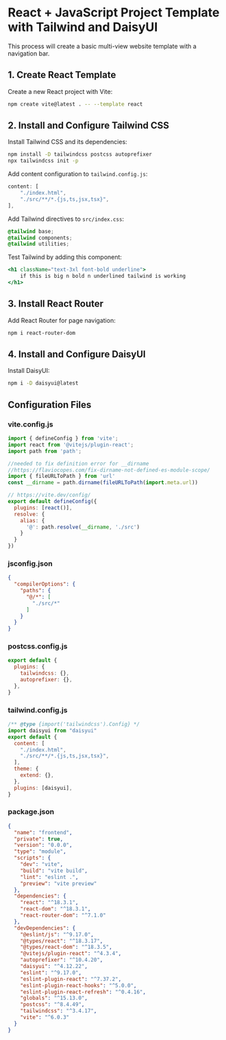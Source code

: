 # React + JavaScript Project Template with Tailwind and DaisyUI

This process will create a basic multi-view website template with a navigation bar.

## 1. Create React Template

Create a new React project with Vite:
```bash
npm create vite@latest . -- --template react
```

## 2. Install and Configure Tailwind CSS

Install Tailwind CSS and its dependencies:
```bash
npm install -D tailwindcss postcss autoprefixer
npx tailwindcss init -p
```

Add content configuration to `tailwind.config.js`:
```javascript
content: [
    "./index.html",
    "./src/**/*.{js,ts,jsx,tsx}",
],
```

Add Tailwind directives to `src/index.css`:
```css
@tailwind base;
@tailwind components;
@tailwind utilities;
```

Test Tailwind by adding this component:
```jsx
<h1 className="text-3xl font-bold underline">
    if this is big n bold n underlined tailwind is working
</h1>
```

## 3. Install React Router

Add React Router for page navigation:
```bash
npm i react-router-dom
```

## 4. Install and Configure DaisyUI

Install DaisyUI:
```bash
npm i -D daisyui@latest
```

## Configuration Files

### vite.config.js
```javascript
import { defineConfig } from 'vite';
import react from '@vitejs/plugin-react';
import path from 'path';

//needed to fix definition error for __dirname
//https://flaviocopes.com/fix-dirname-not-defined-es-module-scope/
import { fileURLToPath } from 'url'
const __dirname = path.dirname(fileURLToPath(import.meta.url))

// https://vite.dev/config/
export default defineConfig({
  plugins: [react()],
  resolve: {
    alias: {
      '@': path.resolve(__dirname, './src')
    }
  }
})
```

### jsconfig.json
```json
{
  "compilerOptions": {
    "paths": {
      "@/*": [
        "./src/*"
      ]
    }
  }
}
```

### postcss.config.js
```javascript
export default {
  plugins: {
    tailwindcss: {},
    autoprefixer: {},
  },
}
```

### tailwind.config.js
```javascript
/** @type {import('tailwindcss').Config} */
import daisyui from "daisyui"
export default {
  content: [
    "./index.html",
    "./src/**/*.{js,ts,jsx,tsx}",
  ],
  theme: {
    extend: {},
  },
  plugins: [daisyui],
}
```

### package.json
```json
{
  "name": "frontend",
  "private": true,
  "version": "0.0.0",
  "type": "module",
  "scripts": {
    "dev": "vite",
    "build": "vite build",
    "lint": "eslint .",
    "preview": "vite preview"
  },
  "dependencies": {
    "react": "^18.3.1",
    "react-dom": "^18.3.1",
    "react-router-dom": "^7.1.0"
  },
  "devDependencies": {
    "@eslint/js": "^9.17.0",
    "@types/react": "^18.3.17",
    "@types/react-dom": "^18.3.5",
    "@vitejs/plugin-react": "^4.3.4",
    "autoprefixer": "^10.4.20",
    "daisyui": "^4.12.22",
    "eslint": "^9.17.0",
    "eslint-plugin-react": "^7.37.2",
    "eslint-plugin-react-hooks": "^5.0.0",
    "eslint-plugin-react-refresh": "^0.4.16",
    "globals": "^15.13.0",
    "postcss": "^8.4.49",
    "tailwindcss": "^3.4.17",
    "vite": "^6.0.3"
  }
}
